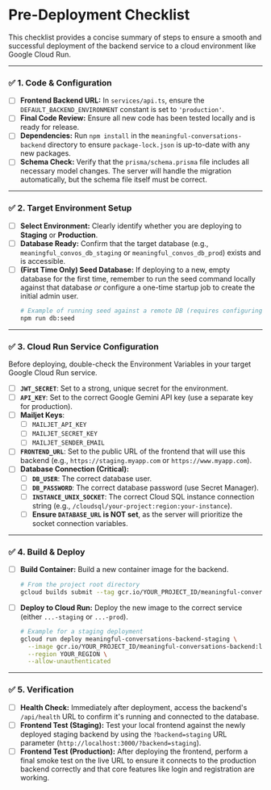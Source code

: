 # Pre-Deployment Checklist

This checklist provides a concise summary of steps to ensure a smooth and successful deployment of the backend service to a cloud environment like Google Cloud Run.

---

### ✅ 1. Code & Configuration

-   [ ] **Frontend Backend URL:** In `services/api.ts`, ensure the `DEFAULT_BACKEND_ENVIRONMENT` constant is set to `'production'`.
-   [ ] **Final Code Review:** Ensure all new code has been tested locally and is ready for release.
-   [ ] **Dependencies:** Run `npm install` in the `meaningful-conversations-backend` directory to ensure `package-lock.json` is up-to-date with any new packages.
-   [ ] **Schema Check:** Verify that the `prisma/schema.prisma` file includes all necessary model changes. The server will handle the migration automatically, but the schema file itself must be correct.

---

### ✅ 2. Target Environment Setup

-   [ ] **Select Environment:** Clearly identify whether you are deploying to **Staging** or **Production**.
-   [ ] **Database Ready:** Confirm that the target database (e.g., `meaningful_convos_db_staging` or `meaningful_convos_db_prod`) exists and is accessible.
-   [ ] **(First Time Only) Seed Database:** If deploying to a new, empty database for the first time, remember to run the seed command locally against that database *or* configure a one-time startup job to create the initial admin user.
    ```bash
    # Example of running seed against a remote DB (requires configuring .env for remote access)
    npm run db:seed
    ```

---

### ✅ 3. Cloud Run Service Configuration

Before deploying, double-check the Environment Variables in your target Google Cloud Run service.

-   [ ] **`JWT_SECRET`**: Set to a strong, unique secret for the environment.
-   [ ] **`API_KEY`**: Set to the correct Google Gemini API key (use a separate key for production).
-   [ ] **Mailjet Keys**:
    -   [ ] `MAILJET_API_KEY`
    -   [ ] `MAILJET_SECRET_KEY`
    -   [ ] `MAILJET_SENDER_EMAIL`
-   [ ] **`FRONTEND_URL`**: Set to the public URL of the frontend that will use this backend (e.g., `https://staging.myapp.com` or `https://www.myapp.com`).
-   [ ] **Database Connection (Critical):**
    -   [ ] **`DB_USER`**: The correct database user.
    -   [ ] **`DB_PASSWORD`**: The correct database password (use Secret Manager).
    -   [ ] **`INSTANCE_UNIX_SOCKET`**: The correct Cloud SQL instance connection string (e.g., `/cloudsql/your-project:region:your-instance`).
    -   [ ] **Ensure `DATABASE_URL` is NOT set**, as the server will prioritize the socket connection variables.

---

### ✅ 4. Build & Deploy

-   [ ] **Build Container:** Build a new container image for the backend.
    ```bash
    # From the project root directory
    gcloud builds submit --tag gcr.io/YOUR_PROJECT_ID/meaningful-conversations-backend:latest ./meaningful-conversations-backend
    ```
-   [ ] **Deploy to Cloud Run:** Deploy the new image to the correct service (either `...-staging` or `...-prod`).
    ```bash
    # Example for a staging deployment
    gcloud run deploy meaningful-conversations-backend-staging \
      --image gcr.io/YOUR_PROJECT_ID/meaningful-conversations-backend:latest \
      --region YOUR_REGION \
      --allow-unauthenticated
    ```

---

### ✅ 5. Verification

-   [ ] **Health Check:** Immediately after deployment, access the backend's `/api/health` URL to confirm it's running and connected to the database.
-   [ ] **Frontend Test (Staging):** Test your local frontend against the newly deployed staging backend by using the `?backend=staging` URL parameter (`http://localhost:3000/?backend=staging`).
-   [ ] **Frontend Test (Production):** After deploying the frontend, perform a final smoke test on the live URL to ensure it connects to the production backend correctly and that core features like login and registration are working.
